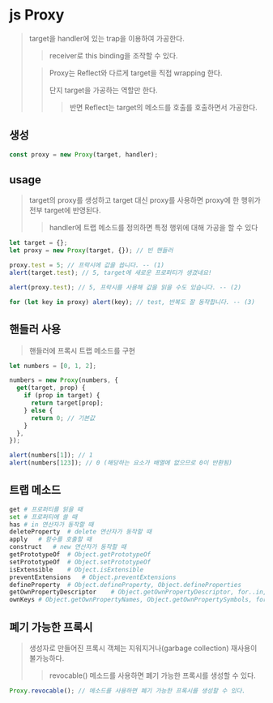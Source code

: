 # js Proxy

> target을 handler에 있는 trap을 이용하여 가공한다.
>
> > receiver로 this binding을 조작할 수 있다.
>
> > Proxy는 Reflect와 다르게 target을 직접 wrapping 한다.
> >
> > 단지 target을 가공하는 역할만 한다.
> >
> > > 반면 Reflect는 target의 메소드를 호출를 호출하면서 가공한다.

## 생성

```js
const proxy = new Proxy(target, handler);
```

## usage

> target의 proxy를 생성하고 target 대신 proxy를 사용하면
> proxy에 한 행위가 전부 target에 반영된다.
>
> > handler에 트랩 메소드를 정의하면 특정 행위에 대해 가공을 할 수 있다

```ts
let target = {};
let proxy = new Proxy(target, {}); // 빈 핸들러

proxy.test = 5; // 프락시에 값을 씁니다. -- (1)
alert(target.test); // 5, target에 새로운 프로퍼티가 생겼네요!

alert(proxy.test); // 5, 프락시를 사용해 값을 읽을 수도 있습니다. -- (2)

for (let key in proxy) alert(key); // test, 반복도 잘 동작합니다. -- (3)
```

## 핸들러 사용

> 핸들러에 프록시 트랩 메소드를 구현

```js
let numbers = [0, 1, 2];

numbers = new Proxy(numbers, {
  get(target, prop) {
    if (prop in target) {
      return target[prop];
    } else {
      return 0; // 기본값
    }
  },
});

alert(numbers[1]); // 1
alert(numbers[123]); // 0 (해당하는 요소가 배열에 없으므로 0이 반환됨)
```

## 트랩 메소드

```sh
get	# 프로퍼티를 읽을 때
set	# 프로퍼티에 쓸 때
has	# in 연산자가 동작할 때
deleteProperty	# delete 연산자가 동작할 때
apply	# 함수를 호출할 때
construct	# new 연산자가 동작할 때
getPrototypeOf	# Object.getPrototypeOf
setPrototypeOf	# Object.setPrototypeOf
isExtensible	# Object.isExtensible
preventExtensions	# Object.preventExtensions
defineProperty	# Object.defineProperty, Object.defineProperties
getOwnPropertyDescriptor	# Object.getOwnPropertyDescriptor, for..in, Object.keys/values/entries
ownKeys	# Object.getOwnPropertyNames, Object.getOwnPropertySymbols, for..in, Object/keys/values/entries
```

## 폐기 가능한 프록시

> 생성자로 만들어진 프록시 객체는 지워지거나(garbage collection) 재사용이 불가능하다.
>
> > revocable() 메소드를 사용하면 폐기 가능한 프록시를 생성할 수 있다.

```js
Proxy.revocable(); // 메소드를 사용하면 폐기 가능한 프록시를 생성할 수 있다.
```
